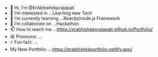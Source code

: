 - 👋 Hi, I’m @ErAbhishekprajapati
- 👀 I’m interested in ...Learning new Tech 
- 🌱 I’m currently learning ...Reactjs/node.js Framework
- 💞️ I’m collaborate on ...Hackathon
- 📫 How to reach me ...https://erabhishekprajapati.github.io/Portfolio/
- 😄 Pronouns: ...
- ⚡ Fun fact: ...
- My New Portfolio ....https://erabhishekportfolio.netlify.app/

<!---
ErAbhishekprajapati/ErAbhishekprajapati is a ✨ special ✨ repository because its `README.md` (this file) appears on your GitHub profile.
You can click the Preview link to take a look at your changes.
--->
